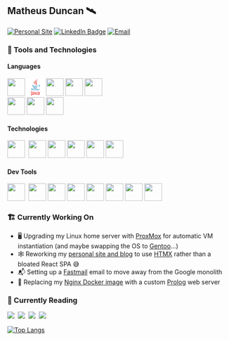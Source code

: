 ## Matheus Duncan 🛰️
<div id="contact">
  <a href="https://matheusdu.dev">
    <img src="https://img.shields.io/badge/Personal%20Site-084C61" alt="Personal Site"/></a>
  <a href="https://www.linkedin.com/in/matheus-duncan">
    <img src="https://img.shields.io/badge/LinkedIn-blue" alt="LinkedIn Badge"/></a>
  <a href="mailto:matheus@matheusdu.dev">
    <img src="https://img.shields.io/badge/Email-c71610" alt="Email"/>
  </a>
</div>

### 🧰 Tools and Technologies

#### Languages
<div id="languages">
  <img src="https://cdn.jsdelivr.net/gh/devicons/devicon@latest/icons/python/python-original-wordmark.svg" width="40" height="40"/>
  <img src="https://github.com/devicons/devicon/blob/master/icons/java/java-original-wordmark.svg" title="Java" alt="Java" width="40" height="40"/>
  <img src="https://cdn.jsdelivr.net/gh/devicons/devicon@latest/icons/azuresqldatabase/azuresqldatabase-original.svg" width="40" height="40"/>
  <img src="https://cdn.jsdelivr.net/gh/devicons/devicon@latest/icons/rust/rust-original.svg" width="40" height="40"/>
  <img src="https://cdn.jsdelivr.net/gh/devicons/devicon@latest/icons/prolog/prolog-original-wordmark.svg" width="40" height="40"/>
  <br>
  <img src="https://cdn.jsdelivr.net/gh/devicons/devicon@latest/icons/html5/html5-plain-wordmark.svg" width="40" height="40"/>
  <img src="https://cdn.jsdelivr.net/gh/devicons/devicon@latest/icons/css3/css3-plain-wordmark.svg" width="40" height="40"/>
  <img src="https://cdn.jsdelivr.net/gh/devicons/devicon@latest/icons/javascript/javascript-plain.svg" width="40" height="40"/>
</div>

#### Technologies
<img src="https://cdn.jsdelivr.net/gh/devicons/devicon@latest/icons/mongodb/mongodb-plain-wordmark.svg" width="40" height="40"/>&nbsp;
<img src="https://cdn.jsdelivr.net/gh/devicons/devicon@latest/icons/postgresql/postgresql-plain-wordmark.svg" width="40" height="40"/>
<img src="https://cdn.jsdelivr.net/gh/devicons/devicon@latest/icons/react/react-original-wordmark.svg" width="40" height="40"/>
<img src="https://cdn.jsdelivr.net/gh/devicons/devicon@latest/icons/flask/flask-original-wordmark.svg" width="40" height="40"/>
<img src="https://cdn.jsdelivr.net/gh/devicons/devicon@latest/icons/django/django-plain.svg" width="40" height="40"/>
<img src="https://cdn.jsdelivr.net/gh/devicons/devicon@latest/icons/nginx/nginx-original.svg" width="40" height="40"/>

#### Dev Tools
<img src="https://cdn.jsdelivr.net/gh/devicons/devicon@latest/icons/git/git-original.svg" width="40" height="40"/>&nbsp;
<img src="https://cdn.jsdelivr.net/gh/devicons/devicon@latest/icons/github/github-original.svg" width="40" height="40"/>
<img src="https://cdn.jsdelivr.net/gh/devicons/devicon@latest/icons/linux/linux-original.svg" width="40" height="40"/>
<img src="https://cdn.jsdelivr.net/gh/devicons/devicon@latest/icons/jenkins/jenkins-original.svg" width="40" height="40"/>
<img src="https://cdn.jsdelivr.net/gh/devicons/devicon@latest/icons/docker/docker-original-wordmark.svg" width="40" height="40"/>
<img src="https://cdn.jsdelivr.net/gh/devicons/devicon@latest/icons/portainer/portainer-original.svg" width="40" height="40"/>
<img src="https://cdn.jsdelivr.net/gh/devicons/devicon@latest/icons/cloudflare/cloudflare-original.svg" width="40" height="40"/>
<img src="https://cdn.jsdelivr.net/gh/devicons/devicon@latest/icons/gradle/gradle-original.svg" width="40" height="40"/>

### 🏗️ Currently Working On
- 🖥️ Upgrading my Linux home server with [ProxMox](https://www.proxmox.com/en/proxmox-virtual-environment/overview) for automatic VM instantiation (and maybe swapping the OS to [Gentoo](https://www.gentoo.org/)...)
- 🕸️ Reworking my [personal site and blog](https://matheusdu.dev) to use [HTMX](https://htmx.org/) rather than a bloated React SPA 😅
- 📬 Setting up a [Fastmail](https://www.fastmail.com/) email to move away from the Google monolith
- 🦉 Replacing my [Nginx Docker image](https://hub.docker.com/_/nginx) with a custom [Prolog](https://www.swi-prolog.org/) web server

### 📖 Currently Reading

<a href="https://hypermedia.systems"><img src="https://m.media-amazon.com/images/I/61M+Q2B2PkL._SY445_SX342_.jpg" height="200"/></a>&nbsp;
<a href="https://mitpress.mit.edu/9780262547482/building-simcity/"><img src="https://m.media-amazon.com/images/I/81eAzGlpahL._SY425_.jpg" height="200"/></a>&nbsp;
<a href="https://www.crackingthecodinginterview.com/"><img src="https://m.media-amazon.com/images/I/410hiaPGyCL._SY445_SX342_.jpg" height="200"/></a>&nbsp;
<a href="https://github.com/Web-Prolog/swi-web-prolog/blob/master/book/web-prolog.pdf"><img src="https://github.com/Matheus-Du/Matheus-Du/assets/20523379/c449f329-086b-4c6e-be2b-f0dcf9be7d78" height="200" /></a>

[![Top Langs](https://github-readme-stats.vercel.app/api/top-langs/?username=Matheus-Du&layout=compact&theme=vision-friendly-dark)](https://github.com/anuraghazra/github-readme-stats)
<!--
**Matheus-Du/Matheus-Du** is a ✨ _special_ ✨ repository because its `README.md` (this file) appears on your GitHub profile.

Here are some ideas to get you started:

- 🔭 I’m currently working on ...
- 🌱 I’m currently learning ...
- 👯 I’m looking to collaborate on ...
- 🤔 I’m looking for help with ...
- 💬 Ask me about ...
- 📫 How to reach me: ...
- 😄 Pronouns: ...
- ⚡ Fun fact: ...
-->
